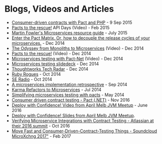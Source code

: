 # Blogs, Videos and Articles

* [Consumer-driven contracts with Pact and PHP](http://www.andykelk.net/tech/consumer-driven-contracts-with-pact-and-php) - 9 Sep 2015
* [Pacts to the rescue!](http://www.infoq.com/presentations/pact) API Days (Video) - Feb 2015
* [Martin Fowler's Microservices resource guide](http://martinfowler.com/microservices/) - July 2015
* [Enter the Pact Matrix. Or, how to decouple the release cycles of your microservices.](http://techblog.realestate.com.au/enter-the-pact-matrix-or-how-to-decouple-the-release-cycles-of-your-microservices/) - Dec 2014
* [The Odyssey from Monoliths to Microservices](https://yow.eventer.com/yow-2014-1222/the-odyssey-from-monoliths-to-microservices-at-realestate-com-au-by-beth-skurrie-and-evan-bottcher-and-jon-eaves-1751) (Video) - Dec 2014
* [Pacts to the rescue!](https://www.youtube.com/watch?v=KwpDu9SuAbI) (Video) - Dec 2014
* [Microservices testing with Pact-Net](https://www.youtube.com/watch?v=SMadH_ALLII) (Video) - Dec 2014
* [Microservices testing slidedeck](http://martinfowler.com/articles/microservice-testing/) - Dec 2014
* [Thoughtworks Tech Radar](https://github.com/realestate-com-au/pact) - Dec 2014
* [Ruby Rogues](http://rubyrogues.com/176-rr-rails-as-an-soa-client-with-pete-hodgson/) - Oct 2014
* [SE Radio](http://www.se-radio.net/2014/10/episode-213-james-lewis-on-microservices/) - Oct 2014
* [A microservices implementation retrospective](http://techblog.realestate.com.au/a-microservices-implementation-retrospective/) - Sep 2014
* [Karma Refactors to Microservices](http://www.infoq.com/news/2014/07/karma-microservices) - Jul 2014
* [Simplifying microservices testing with pacts](http://dius.com.au/2014/05/19/simplifying-micro-service-testing-with-pacts/) - May 2014
* [Consumer driven contract testing - Pact (.NET)](https://medium.com/@ericjwhuang/consumer-driven-contract-testing-pact-d791a3eac72a/) - Nov 2016
* [Deploy with Confidence! Video from April Melb JVM Meetup](https://www.youtube.com/watch?v=h-79QmIV824) - June 2016
* [Deploy with Confidence! Slides from April Melb JVM Meetup](media/Pact%20-%20Deploy%20with%20Confidence!.pdf).
* [Verifying Microservice Integrations with Contract Testing - Atlassian at their 2016 summit](https://www.youtube.com/watch?v=-6x6XBDf9sQ&feature=youtu.be) - Oct 2016
* [Move Fast and Consumer-Driven-Contract-Testing Things - Soundcloud MicroXchng 2017"](https://speakerdeck.com/alonpeer/move-fast-and-consumer-driven-contract-test-things) - Feb 2017